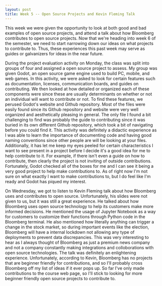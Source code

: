 ```yaml
---
layout: post
title: Week 5 -- Open Source Projects and Kevin Fleming Talk
---
```


This week we were given the opportunity to look at both good and bad examples of open source projects, and attend a talk about how Bloomberg contributes to open source projects.  Now that we're heading into week 6 of the semester, we need to start narrowing down our ideas on what projects to contribute to.  Thus, these experiences this past week may serve as guides or galvanizers for ideas in the near future.

During the project evaluation activity on Monday, the class was split into groups of four and assigned a open source project to assess.  My group was given Godot, an open source game engine used to build PC, mobile, and web games.  In this activity, we were asked to look for certain features such as documentation, licenses, communication boards, and guides on contributing.  We then looked at how detailed or organized each of these components were since these are usually determinants on whether or not an individual will want to contribute or not.  To find these features, we perused Godot's website and Github repository.  Most of the files were easily found since its Github repository and website were very well organized and aesthetically pleasing in general.  The only file I found a bit challenging to find was probably the guide to contributing since it was buried in its own different Github repository, which took a bit of navigating before you could find it.  This activity was definitely a didactic experience as I was able to learn the importance of documenting code and having good naming conventions since other people are will be looking at your files.  Additionally, it has let me keep my eyes peeled for certain characteristics I want to see present in a project before I decide it's a good idea for me to help contribute to it.  For example, if there isn't even a guide on how to contribute, then clearly the project is not inviting of outside contributions.  Fortunately, Godot checked all of the boxes for me and I can see it being a very good project to help make contributions to.  As of right now I'm not sure on what exactly I want to make contributions to, but I do feel like I'm ready and Godot has piqued my interest.

On Wednesday, we got to listen to Kevin Fleming talk about how Bloomberg uses and contributes to open source.  Unfortunately, his slides were not given to us, but it was still a great experience.  He talked about how Bloomberg uses open source technology to help its customers make more informed decisions.  He mentioned the usage of Jupyter Notebook as a way for customers to customize their functions through Python code in the Bloomberg terminal.  He also mentioned how literally anything can trigger a change in the stock market, so during important events like the election, Bloomberg will have a internal lockdown not allowing any type of deployments to prevent data discrepancies. This was very interesting to hear as I always thought of Bloomberg as just a premium news company and not a company constantly making integrations and colloborations with open source technologies.  The talk was definitely an enlightening experience.  Unfortunately, according to Kevin, Bloomberg has no projects that are beginner friendly for contributions, and so I'll probably cross Bloomberg off my list of ideas if it ever pops up.  So far I've only made contributions to the course web page, so I'll stick to looking for more beginner friendly open source projects to contribute to.



